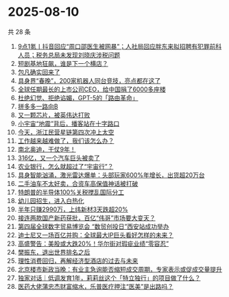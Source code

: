 # 2025-08-10

共 28 条

<!-- BEGIN 36KR -->
<!-- 最后更新时间 2025-08-10 05:24:48 +0800 -->
1. [9点1氪丨抖音回应“周口邵医生被网暴”；人社局回应胖东来拟招聘有犯罪前科人员；税务总局未发现刘晓庆涉税问题](https://36kr.com/p/3414321010625922)
1. [短剧基地狂飙，谁是下一个横店？](https://36kr.com/p/3414278770838913)
1. [包凡确实回来了](https://36kr.com/p/3415107290779264)
1. [具身界“春晚”，200家机器人同台竞技，亮点都在这了](https://36kr.com/p/3415061751795079)
1. [全球任期最长的上市公司CEO，给中国捐了6000多座楼](https://36kr.com/p/3415058108206468)
1. [杜绝幻觉、拒绝谄媚，GPT-5的「路由革命」](https://36kr.com/p/3414259316264585)
1. [拼多多一路向B](https://36kr.com/p/3414187461529217)
1. [又一颗芯片，被英伟达打败](https://36kr.com/p/3414981276290441)
1. [小宇宙“地震”背后，播客站在十字路口](https://36kr.com/p/3415042877263488)
1. [今天，浙江民营星链第四次冲上太空](https://36kr.com/p/3415261230206595)
1. [工作越来越难做了，我们该怎么办？](https://36kr.com/p/3387168030146049)
1. [南北奥迪，干仗9年！](https://36kr.com/p/3414173167832704)
1. [316亿，又一个汽车巨头被卖了](https://36kr.com/p/3414984831864450)
1. [农业银行，怎么就超过了“宇宙行”？](https://36kr.com/p/3414911622139270)
1. [具身智能汹涌，激光雷达爆单：头部玩家600%年增长，出货超20万台](https://36kr.com/p/3414141455109507)
1. [二手油车不太好卖，合资车高保值神话被打破](https://36kr.com/p/3414154410561160)
1. [特朗普的半导体100%关税搅乱国际分工](https://36kr.com/p/3414880098995588)
1. [幼儿园招生，进入白热化](https://36kr.com/p/3414278267162245)
1. [半年只赚2990万，上纬新材3天跌超20%](https://36kr.com/p/3414154596552065)
1. [接连两款国产新药获批，百亿“伟哥”市场要大变天？](https://36kr.com/p/3414855145819527)
1. [第四届全球数字贸易博览会 “数贸创投日”西安站成功举办](https://36kr.com/p/3414080477351300)
1. [迪士尼又一场百亿并购：全球最大IP巨头看好怎样的未来？](https://36kr.com/p/3414326265957765)
1. [高盛警告：美股或大跌20%！华尔街对瑕疵业绩“零容忍”](https://36kr.com/p/3414845216263810)
1. [樊振东，退出世界排名之后](https://36kr.com/p/3414319759675014)
1. [理性消费回归，再解经济型酒店的过去与未来](https://36kr.com/p/3414262079052164)
1. [北京楼市新政当晚：有业主急询能否缩短成交周期，专家表示或促成交量提升](https://36kr.com/p/3414372744760704)
1. [独家对话｜低调发育1年，莉莉丝这个「特立独行」的项目做了什么？](https://36kr.com/p/3414226795056521)
1. [医药大佬蒲忠杰财富缩水，乐普医疗押注“医美”是出路吗？](https://36kr.com/p/3414317568923780)
<!-- END 36KR -->